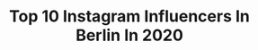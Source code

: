 ---
title: Top 10 Instagram Influencers In Berlin In 2020
description: Identify the most popular Instagram accounts on inBeat.
platform: Instagram
profiles:
  - username: "viktorherak"
    fullname: >-
      Viktor Herak
    location: "Germany"
    followers: 17210
    engagement: 986
    commentsToLikes: 0.032302
    avatar: "https://scontent-ams4-1.cdninstagram.com/v/t51.2885-19/s320x320/89852606_809210919562289_6537175275187208192_n.jpg?_nc_ht=scontent-ams4-1.cdninstagram.com&_nc_ohc=86xrvpZAGFgAX9axTJN&oh=2be2d43a0560918ef226c14b8c72fe66&oe=5EB94EEE"
    verified: false
    hashtags: "#randygowon, #florencebaitio, #losangeles, #alevruhusar"
  - username: "ekkasc"
    fullname: >-
      Ekka
    location: "Germany"
    followers: 2031
    engagement: 1903
    commentsToLikes: 0.025427
    avatar: "https://scontent-ams4-1.cdninstagram.com/v/t51.2885-19/s320x320/83732945_593881678130477_5299872755729039360_n.jpg?_nc_ht=scontent-ams4-1.cdninstagram.com&_nc_ohc=7ah9sX8AI9EAX8TXgkh&oh=7e4071ba401f7a0cab89eee1b0cdd903&oe=5E8C5A03"
    verified: false
    hashtags: ""
  - username: "jcseelenmeyer"
    fullname: >-
      Jonny Seelenmeyer
    location: "Germany"
    followers: 29707
    engagement: 347
    commentsToLikes: 0.005981
    avatar: "https://scontent-ams4-1.cdninstagram.com/v/t51.2885-19/s320x320/37883004_2044589042259126_418084112436297728_n.jpg?_nc_ht=scontent-ams4-1.cdninstagram.com&_nc_ohc=u3_ncbgyotIAX9sLMj1&oh=12947c9d7b572667de310e21a3a45d4a&oe=5EB926E5"
    verified: false
    hashtags: "#film, #polaroid, #35mm, #caffenol"
  - username: "miriton_teamkuku"
    fullname: >-
      ♛TEAM KUKU♛
    location: "Germany"
    followers: 29096
    engagement: 1797
    commentsToLikes: 0.020327
    avatar: "https://scontent-lga3-1.cdninstagram.com/v/t51.2885-19/s320x320/34468060_229758567828290_6447875749687853056_n.jpg?_nc_ht=scontent-lga3-1.cdninstagram.com&_nc_ohc=HW3fQmB9l8UAX-MXMR6&oh=768e654b2eb5db6b02ff58a8c7c4ae62&oe=5EBA1FAF"
    verified: false
    hashtags: "#teamkuku, #berlinlebt, #kukueffekt, #blyattour"
  - username: "felixkroos23"
    fullname: >-
      Felix Kroos
    location: "Germany"
    followers: 63869
    engagement: 1806
    commentsToLikes: 0.009760
    avatar: "https://scontent-lht6-1.cdninstagram.com/v/t51.2885-19/s320x320/37832923_277954599679015_6772963563783847936_n.jpg?_nc_ht=scontent-lht6-1.cdninstagram.com&_nc_ohc=HbUbBCS_4XMAX9LERki&oh=180a49d4c44e45d9d020ab262e9eacaa&oe=5EBBCD11"
    verified: true
    hashtags: "#danke, #merteshomecoming, #homeofgolf, #unionberlin"
  - username: "irsonvladi"
    fullname: >-
      Irsonvladi
    location: "Germany"
    followers: 62218
    engagement: 369
    commentsToLikes: 0.082801
    avatar: "https://scontent-nrt1-1.cdninstagram.com/v/t51.2885-19/s320x320/74961351_3179492022289066_5228885579210424320_n.jpg?_nc_ht=scontent-nrt1-1.cdninstagram.com&_nc_ohc=lUQRf0DosBcAX80geQN&oh=d417c51468d36846628ab3d26f51fbb0&oe=5EB36871"
    verified: false
    hashtags: "#fotoshooting, #bett, #italiener, #blondegirl"
  - username: "ruby_marylennox"
    fullname: >-
      Mary Lennox
    location: "Germany"
    followers: 172962
    engagement: 353
    commentsToLikes: 0.014649
    avatar: "https://scontent-ams4-1.cdninstagram.com/v/t51.2885-19/s320x320/42582807_1875431059171535_1642717805516161024_n.jpg?_nc_ht=scontent-ams4-1.cdninstagram.com&_nc_ohc=4MRgSC1lh0wAX_kDl0j&oh=5b93ea5af6d65aebb043a5f8279c634b&oe=5EBD04C1"
    verified: false
    hashtags: "#fashionawards, #bfcnewwave, #thisisvillaascenti, #homegrownitaliangin"
  - username: "as_fokus"
    fullname: >-
      Andy
    location: "Germany"
    followers: 7506
    engagement: 765
    commentsToLikes: 0.016865
    avatar: "https://scontent-ams4-1.cdninstagram.com/v/t51.2885-19/s320x320/41038958_254996298534933_226012638088265728_n.jpg?_nc_ht=scontent-ams4-1.cdninstagram.com&_nc_ohc=9nmSojO05vYAX-uKTyN&oh=2e5400ac19aa41acbe249312ae217285&oe=5EBC3685"
    verified: false
    hashtags: "#instadog, #topdogphoto, #canon1018, #flyingbird"
  - username: "berlin"
    fullname: >-
      Berlin
    location: "Germany"
    followers: 134336
    engagement: 491
    commentsToLikes: 0.020693
    avatar: "https://scontent-ams4-1.cdninstagram.com/v/t51.2885-19/s320x320/28434296_227546987810792_9045813609187246080_n.jpg?_nc_ht=scontent-ams4-1.cdninstagram.com&_nc_ohc=VMys766fCrIAX-fbJGa&oh=cd4cbbdf72eac952337982affc051f37&oe=5EB2E03C"
    verified: false
    hashtags: "#berlin, #architecture"
  - username: "total_black"
    fullname: >-
      BW
    location: "Germany"
    followers: 5202
    engagement: 515
    commentsToLikes: 0.012188
    avatar: "https://scontent-yyz1-1.cdninstagram.com/v/t51.2885-19/10932439_346018238933698_1721011744_a.jpg?_nc_ht=scontent-yyz1-1.cdninstagram.com&_nc_ohc=85iQlS4HoTkAX8QqCjF&oh=0abb054ec0c0e44c7cd13fed76504d4b&oe=5E9AEA4C"
    verified: false
    hashtags: ""
---